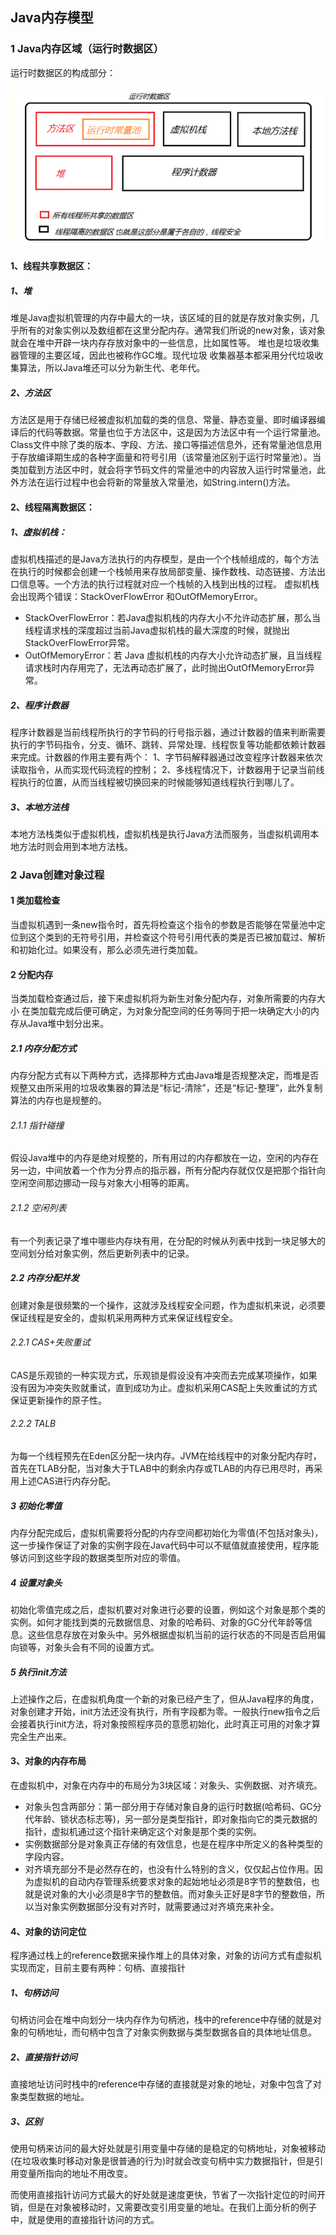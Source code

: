 ## Java内存模型

### 1 Java内存区域（运行时数据区）

运行时数据区的构成部分：

![运行时数据区](../image/16497232-c8b45c43545007d7.png)

#### 1、线程共享数据区：

##### 1、堆

堆是Java虚拟机管理的内存中最大的一块，该区域的目的就是存放对象实例，几乎所有的对象实例以及数组都在这里分配内存。通常我们所说的new对象，该对象就会在堆中开辟一块内存存放对象中的一些信息，比如属性等。
堆也是垃圾收集器管理的主要区域，因此也被称作GC堆。现代垃圾 收集器基本都采用分代垃圾收集算法，所以Java堆还可以分为新生代、老年代。

##### 2、方法区

方法区是用于存储已经被虚拟机加载的类的信息、常量、静态变量、即时编译器编译后的代码等数据。常量也位于方法区中，这是因为方法区中有一个运行常量池。Class文件中除了类的版本、字段、方法、接口等描述信息外，还有常量池信息用于存放编译期生成的各种字面量和符号引用（该常量池区别于运行时常量池）。当类加载到方法区中时，就会将字节码文件的常量池中的内容放入运行时常量池，此外方法在运行过程中也会将新的常量放入常量池，如String.intern()方法。

#### 2、线程隔离数据区：

##### 1、虚拟机栈：

虚拟机栈描述的是Java方法执行的内存模型，是由一个个栈帧组成的，每个方法在执行的时候都会创建一个栈帧用来存放局部变量、操作数栈、动态链接、方法出口信息等。一个方法的执行过程就对应一个栈帧的入栈到出栈的过程。
虚拟机栈会出现两个错误：StackOverFlowError 和OutOfMemoryError。

- StackOverFlowError：若Java虚拟机栈的内存大小不允许动态扩展，那么当线程请求栈的深度超过当前Java虚拟机栈的最大深度的时候，就抛出StackOverFlowError异常。
- OutOfMemoryError：若 Java 虚拟机栈的内存大小允许动态扩展，且当线程请求栈时内存用完了，无法再动态扩展了，此时抛出OutOfMemoryError异常。

##### 2、程序计数器

程序计数器是当前线程所执行的字节码的行号指示器，通过计数器的值来判断需要执行的字节码指令，分支、循环、跳转、异常处理、线程恢复等功能都依赖计数器来完成。计数器的作用主要有两个：
1、字节码解释器通过改变程序计数器来依次读取指令，从而实现代码流程的控制；
2、多线程情况下，计数器用于记录当前线程执行的位置，从而当线程被切换回来的时候能够知道线程执行到哪儿了。

##### 3、本地方法栈

本地方法栈类似于虚拟机栈，虚拟机栈是执行Java方法而服务，当虚拟机调用本地方法时则会用到本地方法栈。

### 2 Java创建对象过程

#### 1 类加载检查

当虚拟机遇到一条new指令时，首先将检查这个指令的参数是否能够在常量池中定位到这个类到的无符号引用，并检查这个符号引用代表的类是否已被加载过、解析和初始化过。如果没有，那么必须先进行类加载。

#### 2 分配内存

当类加载检查通过后，接下来虚拟机将为新生对象分配内存，对象所需要的内存大小 在类加载完成后便可确定，为对象分配空间的任务等同于把一块确定大小的内存从Java堆中划分出来。

##### 2.1 内存分配方式

内存分配方式有以下两种方式，选择那种方式由Java堆是否规整决定，而堆是否规整又由所采用的垃圾收集器的算法是“标记-清除”，还是“标记-整理”，此外复制算法的内存也是规整的。

###### 2.1.1 指针碰撞

假设Java堆中的内存是绝对规整的，所有用过的内存都放在一边，空闲的内存在另一边，中间放着一个作为分界点的指示器，所有分配内存就仅仅是把那个指针向空闲空间那边挪动一段与对象大小相等的距离。

###### 2.1.2 空闲列表

有一个列表记录了堆中哪些内存块有用，在分配的时候从列表中找到一块足够大的空间划分给对象实例，然后更新列表中的记录。

##### 2.2 内存分配并发

创建对象是很频繁的一个操作，这就涉及线程安全问题，作为虚拟机来说，必须要保证线程是安全的，虚拟机采用两种方式来保证线程安全。

###### 2.2.1 CAS+失败重试

CAS是乐观锁的一种实现方式，乐观锁是假设没有冲突而去完成某项操作，如果没有因为冲突失败就重试，直到成功为止。虚拟机采用CAS配上失败重试的方式保证更新操作的原子性。

###### 2.2.2 TALB

为每一个线程预先在Eden区分配一块内存。JVM在给线程中的对象分配内存时，首先在TLAB分配，当对象大于TLAB中的剩余内存或TLAB的内存已用尽时，再采用上述CAS进行内存分配。

##### 3 初始化零值

内存分配完成后，虚拟机需要将分配的内存空间都初始化为零值(不包括对象头)，这一步操作保证了对象的实例字段在Java代码中可以不赋值就直接使用，程序能够访问到这些字段的数据类型所对应的零值。

##### 4 设置对象头

初始化零值完成之后，虚拟机要对对象进行必要的设置，例如这个对象是那个类的实例。如何才能找到类的元数据信息、对象的哈希码、对象的GC分代年龄等信息。这些信息存放在对象头中。另外根据虚拟机当前的运行状态的不同是否启用偏向锁等，对象头会有不同的设置方式。

##### 5 执行init方法

上述操作之后，在虚拟机角度一个新的对象已经产生了，但从Java程序的角度，对象创建才开始，init方法还没有执行，所有字段都为零。一般执行new指令之后会接着执行init方法，将对象按照程序员的意愿初始化，此时真正可用的对象才算完全生产出来。

#### 3、对象的内存布局

在虚拟机中，对象在内存中的布局分为3块区域：对象头、实例数据、对齐填充。

- 对象头包含两部分：第一部分用于存储对象自身的运行时数据(哈希码、GC分代年龄、锁状态标志等)，另一部分是类型指针，即对象指向它的类元数据的指针，虚拟机通过这个指针来确定这个对象是那个类的实例。
- 实例数据部分是对象真正存储的有效信息，也是在程序中所定义的各种类型的字段内容。
- 对齐填充部分不是必然存在的，也没有什么特别的含义，仅仅起占位作用。因为虚拟机的自动内存管理系统要求对象的起始地址必须是8字节的整数倍，也就是说对象的大小必须是8字节的整数倍。而对象头正好是8字节的整数倍，所以当对象实例数据部分没有对齐时，就需要通过对齐填充来补全。

#### 4、对象的访问定位

程序通过栈上的reference数据来操作堆上的具体对象，对象的访问方式有虚拟机实现而定，目前主要有两种：句柄、直接指针

##### 1、句柄访问

句柄访问会在堆中向划分一块内存作为句柄池，栈中的reference中存储的就是对象的句柄地址，而句柄中包含了对象实例数据与类型数据各自的具体地址信息。

##### 2、直接指针访问

直接地址访问时栈中的reference中存储的直接就是对象的地址，对象中包含了对象类型数据的地址。

##### 3、区别

使用句柄来访问的最大好处就是引用变量中存储的是稳定的句柄地址，对象被移动(在垃圾收集时移动对象是很普通的行为)时就会改变句柄中实力数据指针，但是引用变量所指向的地址不用改变。

而使用直接指针访问方式最大的好处就是速度更快，节省了一次指针定位的时间开销，但是在对象被移动时，又需要改变引用变量的地址。在我们上面分析的例子中，就是使用的直接指针访问的方式。